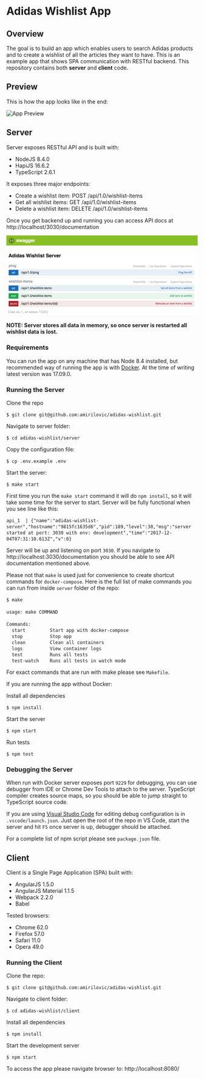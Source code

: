 # Adidas Wishlist App
## Overview
The goal is to build an app which enables users to search Adidas products and to create a wishlist of all the articles they want to have. This is an example app that shows SPA communication with RESTful backend. This repository contains both **server** and **client** code.

## Preview
This is how the app looks like in the end:

![App Preview](./docs-assets/app-demo.gif "App Preview")

## Server
Server exposes RESTful API and is built with:
- NodeJS 8.4.0
- HapiJS 16.6.2
- TypeScript 2.6.1

It exposes three major endpoints:
- Create a wishlist item: POST /api/1.0/wishlist-items
- Get all wishlist items: GET /api/1.0/wishlist-items
- Delete a wishlist item: DELETE /api/1.0/wishlist-items

Once you get backend up and running you can access API docs at http://localhost/3030/documentation

![Server API Docs](./docs-assets/server-api-docs.png "Server API Docs")

**NOTE: Server stores all data in memory, so once server is restarted all wishlist data is lost.**

### Requirements
You can run the app on any machine that has Node 8.4 installed, but recommended way of running the app is with [Docker](https://docs.docker.com/engine/installation/). At the time of writing latest version was 17.09.0.

### Running the Server
Clone the repo
```
$ git clone git@github.com:amirilovic/adidas-wishlist.git
```

Navigate to server folder:
```
$ cd adidas-wishlist/server
```
Copy the configuration file:

```
$ cp .env.example .env
```

Start the server:
```
$ make start
```

First time you run the `make start` command it will do `npm install`, so it will take some time for the server to start. Server will be fully functional when you see line like this:

```
api_1  | {"name":"adidas-wishlist-server","hostname":"9815fc1635d6","pid":189,"level":30,"msg":"server started at port: 3030 with env: development","time":"2017-12-04T07:31:10.613Z","v":0}
```

Server will be up and listening on port `3030`. If you navigate to http://localhost:3030/documentation you should be able to see API documentation mentioned above.

Please not that `make` is used just for convenience to create shortcut commands for `docker-compose`. Here is the full list of make commands you can run from inside `server` folder of the repo:

```
$ make

usage: make COMMAND

Commands:                                                                                                             
  start         Start app with docker-compose
  stop          Stop app
  clean         Clean all containers
  logs          View container logs
  test          Runs all tests
  test-watch    Runs all tests in watch mode
```

For exact commands that are run with make please see `Makefile`.

If you are running the app without Docker:

Install all dependencies
```
$ npm install
```

Start the server
```
$ npm start
```

Run tests
```
$ npm test
```

### Debugging the Server
When run with Docker server exposes port `9229` for debugging, you can use debugger from IDE or Chrome Dev Tools to attach to the server. TypeScript compiler creates source maps, so you should be able to jump straight to TypeScript source code.

If you are using [Visual Studio Code](https://code.visualstudio.com/) for editing debug configuration is in `.vscode/launch.json`. Just open the root of the repo in VS Code, start the server and hit `F5` once server is up, debugger should be attached.

For a complete list of npm script please see `package.json` file.
## Client
Client is a Single Page Application (SPA) built with:
- AngularJS 1.5.0
- AngularJS Material 1.1.5
- Webpack 2.2.0
- Babel

Tested browsers:
- Chrome 62.0
- Firefox 57.0
- Safari 11.0
- Opera 49.0
### Running the Client
Clone the repo:
```
$ git clone git@github.com:amirilovic/adidas-wishlist.git
```

Navigate to client folder:
```
$ cd adidas-wishlist/client
```

Install all dependencies
```
$ npm install
```

Start the development server
```
$ npm start
```

To access the app please navigate browser to: http://localhost:8080/